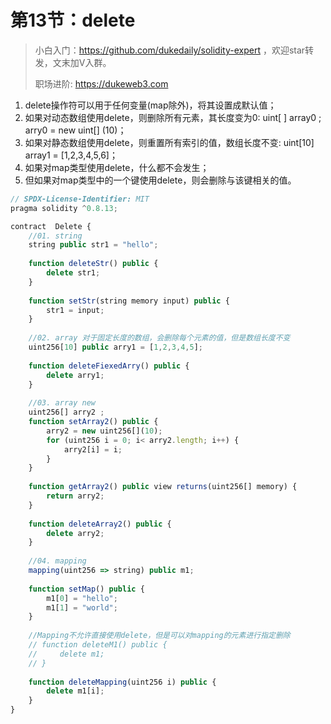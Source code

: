 # 第13节：delete

> 小白入门：https://github.com/dukedaily/solidity-expert ，欢迎star转发，文末加V入群。
>
> 职场进阶: https://dukeweb3.com

1. delete操作符可以用于任何变量(map除外)，将其设置成默认值；
2. 如果对动态数组使用delete，则删除所有元素，其长度变为0: uint[ ] array0 ;   arry0 = new uint[] (10)；
3. 如果对静态数组使用delete，则重置所有索引的值，数组长度不变: uint[10] array1 = [1,2,3,4,5,6]；
4. 如果对map类型使用delete，什么都不会发生；
5. 但如果对map类型中的一个键使用delete，则会删除与该键相关的值。

```js
// SPDX-License-Identifier: MIT
pragma solidity ^0.8.13;

contract  Delete {
    //01. string 
    string public str1 = "hello";
    
    function deleteStr() public {
        delete str1;
    }
    
    function setStr(string memory input) public {
        str1 = input;
    }
    
    //02. array 对于固定长度的数组，会删除每个元素的值，但是数组长度不变
    uint256[10] public arry1 = [1,2,3,4,5];
    
    function deleteFiexedArry() public {
        delete arry1;
    }
    
    //03. array new
    uint256[] arry2 ;
    function setArray2() public {
        arry2 = new uint256[](10);
        for (uint256 i = 0; i< arry2.length; i++) {
            arry2[i] = i;
        }
    }
    
    function getArray2() public view returns(uint256[] memory) {
        return arry2;
    }
    
    function deleteArray2() public {
        delete arry2;
    }
    
    //04. mapping
    mapping(uint256 => string) public m1;
    
    function setMap() public {
        m1[0] = "hello";
        m1[1] = "world";
    }
    
    //Mapping不允许直接使用delete，但是可以对mapping的元素进行指定删除
    // function deleteM1() public {
    //     delete m1;
    // }	
    
    function deleteMapping(uint256 i) public {
        delete m1[i];
    }
}
```

